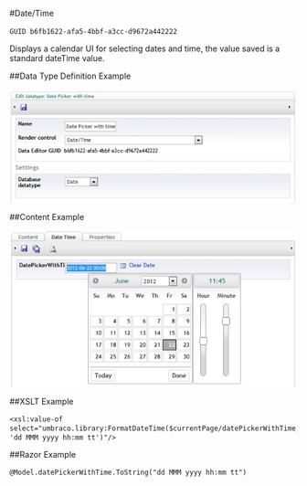 #Date/Time

`GUID b6fb1622-afa5-4bbf-a3cc-d9672a442222`

Displays a calendar UI for selecting dates and time, the value saved is a standard dateTime value.

##Data Type Definition Example

![Approved Color Data Type Definition](images/Date-Time-DataType.jpg?raw=true)

##Content Example

![Approved Color Data Type Definition](images/Date-Time-Content.jpg?raw=true)

##XSLT Example

	<xsl:value-of select="umbraco.library:FormatDateTime($currentPage/datePickerWithTime, 'dd MMM yyyy hh:mm tt')"/>

##Razor Example

	@Model.datePickerWithTime.ToString("dd MMM yyyy hh:mm tt")